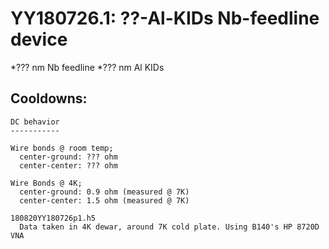 YY180726.1: ??-Al-KIDs Nb-feedline device
==========================================

*??? nm Nb feedline
*??? nm Al KIDs

Cooldowns:
-----------

    DC behavior
    -----------

    Wire bonds @ room temp;
      center-ground: ??? ohm
      center-center: ??? ohm

    Wire Bonds @ 4K;
      center-ground: 0.9 ohm (measured @ 7K)
      center-center: 1.5 ohm (measured @ 7K)

    180820YY180726p1.h5
      Data taken in 4K dewar, around 7K cold plate. Using B140's HP 8720D VNA